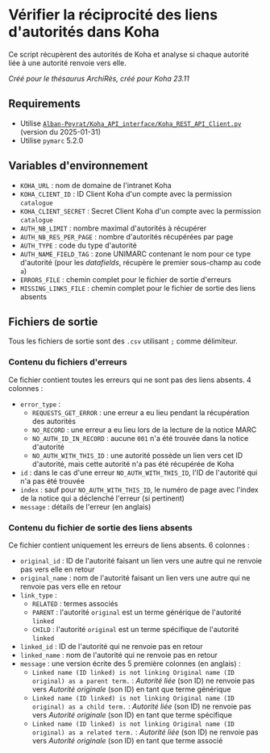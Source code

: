 # Vérifier la réciprocité des liens d'autorités dans Koha

Ce script récupèrent des autorités de Koha et analyse si chaque autorité liée à une autorité renvoie vers elle.

_Créé pour le thésaurus ArchiRès, créé pour Koha 23.11_

## Requirements

* Utilise [`Alban-Peyrat/Koha_API_interface/Koha_REST_API_Client.py`](https://github.com/Alban-Peyrat/Koha_API_interface/blob/main/Koha_REST_API_Client.py) (version du 2025-01-31)
* Utilise `pymarc` 5.2.0

## Variables d'environnement

* `KOHA_URL` : nom de domaine de l'intranet Koha
* `KOHA_CLIENT_ID` : ID Client Koha d'un compte avec la permission `catalogue`
* `KOHA_CLIENT_SECRET` : Secret Client Koha d'un compte avec la permission `catalogue`
* `AUTH_NB_LIMIT` : nombre maximal d'autorités à récupérer
* `AUTH_NB_RES_PER_PAGE` : nombre d'autorités récupérées par page
* `AUTH_TYPE` : code du type d'autorité
* `AUTH_NAME_FIELD_TAG` : zone UNIMARC contenant le nom pour ce type d'autorité (pour les _datafields_, récupère le premier sous-champ au code `a`)
* `ERRORS_FILE` : chemin complet pour le fichier de sortie d'erreurs
* `MISSING_LINKS_FILE` : chemin complet pour le fichier de sortie des liens absents

## Fichiers de sortie

Tous les fichiers de sortie sont des `.csv` utilisant `;` comme délimiteur.

### Contenu du fichiers d'erreurs

Ce fichier contient toutes les erreurs qui ne sont pas des liens absents.
4 colonnes :

* `error_type` :
  * `REQUESTS_GET_ERROR` : une erreur a eu lieu pendant la récupération des autorités
  * `NO_RECORD` : une erreur a eu lieu lors de la lecture de la notice MARC
  * `NO_AUTH_ID_IN_RECORD` : aucune `001` n'a été trouvée dans la notice d'autorité
  * `NO_AUTH_WITH_THIS_ID` : une autorité possède un lien vers cet ID d'autorité, mais cette autorité n'a pas été récupérée de Koha
* `id` : dans le cas d'une erreur `NO_AUTH_WITH_THIS_ID`, l'ID de l'autorité qui n'a pas été trouvée
* `index` : sauf pour `NO_AUTH_WITH_THIS_ID`, le numéro de page avec l'index de la notice qui a déclenché l'erreur (si pertinent)
* `message` : détails de l'erreur (en anglais)

### Contenu du fichier de sortie des liens absents

Ce fichier contient uniquement les erreurs de liens absents.
6 colonnes :

* `original_id` : ID de l'autorité faisant un lien vers une autre qui ne renvoie pas vers elle en retour
* `original_name` : nom de l'autorité faisant un lien vers une autre qui ne renvoie pas vers elle en retour
* `link_type` :
  * `RELATED` : termes associés
  * `PARENT` : l'autorité `original` est un terme générique de l'autorité `linked`
  * `CHILD` : l'autorité `original` est un terme spécifique de l'autorité `linked`
* `linked_id` : ID de l'autorité qui ne renvoie pas en retour
* `linked_name` : nom de l'autorité qui ne renvoie pas en retour
* `message` : une version écrite des 5 première colonnes (en anglais) :
  * `Linked name (ID linked) is not linking Original name (ID original) as a parent term.` : _Autorité liée_ (son ID) ne renvoie pas vers _Autorité originale_ (son ID) en tant que terme générique
  * `Linked name (ID linked) is not linking Original name (ID original) as a child term.` : _Autorité liée_ (son ID) ne renvoie pas vers _Autorité originale_ (son ID) en tant que terme spécifique
  * `Linked name (ID linked) is not linking Original name (ID original) as a related term.` : _Autorité liée_ (son ID) ne renvoie pas vers _Autorité originale_ (son ID) en tant que terme associé
